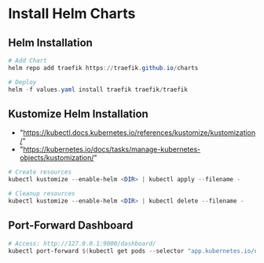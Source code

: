 # Install Helm Charts

## Helm Installation
```powershell
# Add Chart
helm repo add traefik https://traefik.github.io/charts

# Deploy
helm -f values.yaml install traefik traefik/traefik
```
## Kustomize Helm Installation

  * "https://kubectl.docs.kubernetes.io/references/kustomize/kustomization/"
  * "https://kubernetes.io/docs/tasks/manage-kubernetes-objects/kustomization/"

```powershell
# Create resources
kubectl kustomize --enable-helm <DIR> | kubectl apply --filename -

# Cleanup resources
kubectl kustomize --enable-helm <DIR> | kubectl delete --filename -
```

## Port-Forward Dashboard
```powershell
# Access: http://127.0.0.1:9000/dashboard/
kubectl port-forward $(kubectl get pods --selector "app.kubernetes.io/name=traefik" --output=name) 9000:9000
```

